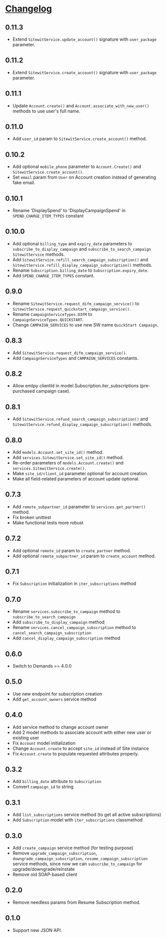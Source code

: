 # [Changelog](https://github.com/yola/sitewit/releases)

## 0.11.3

* Extend `SitewitService.update_account()` signature with `user_package` 
parameter.

## 0.11.2

* Extend `SitewitService.create_account()` signature with `user_package` 
parameter.

## 0.11.1

* Update `Account.create()` and `Account.associate_with_new_user()` methods
  to use user's full name.

## 0.11.0

* Add `user_id` param to `SitewitService.create_account()` method.

## 0.10.2

* Add optional `mobile_phone` parameter to `Account.Create()` and
  `SitewitService.create_account()`.
* Set `email` param from `User` on Account creation instead of generating fake
  email.

## 0.10.1

* Rename 'DisplaySpend' to 'DisplayCampaignSpend' in
  `SPEND_CHARGE_ITEM_TYPES` constant

## 0.10.0

* Add optional `billing_type` and `expiry_date` parameters to
    `subscribe_to_display_campaign` and `subscribe_to_search_campaign`
    `SitewitService` methods.
* Add `SitewitService.refill_search_campaign_subscription()` and
    `SitewitService.refill_display_campaign_subscription()` methods.
* Rename `Subscription.billing_date` to `Subscription.expiry_date`.
* Add `SPEND_CHARGE_ITEM_TYPES` constant.


## 0.9.0

* Rename `SitewitService.request_difm_campaign_service()` to
    `SitewitService.request_quickstart_campaign_service()`.
* Rename `CampaignServiceTypes.DIFM` to `CampaignServiceTypes.QUICKSTART`.
* Change `CAMPAIGN_SERVICES` to use new SW name `QuickStart Campaign`.

## 0.8.3

* Add `SitewitService.request_difm_campaign_service()`.
* Add `CampaignServiceTypes` and `CAMPAIGN_SERVICES` constants.

## 0.8.2

* Allow emtpy clientId in model.Subscription.iter_subscriptions (pre-purchased
  campaign case).

## 0.8.1

* Add `SitewitService.refund_search_campaign_subscription()` and
  `SitewitService.refund_display_campaign_subscription()` methods.

## 0.8.0

* Add `models.Account.set_site_id()` method.
* Add `services.SitewitService.set_site_id()` method.
* Re-order parameters of `models.Account.create()` and
  `services.SitewitService.create()`.
* Make `site_id/client_id` parameter optional for account creation.
* Make all field-related parameters of account update optional.

## 0.7.3

* Add `remote_subpartner_id` parameter to `services.get_partner()` method.
* Fix broken unittest
* Make functional tests more robust

## 0.7.2

* Add optional `remote_id` param to `create_partner` method.
* Add optional `remote_subpartner_id` param to `create_account` method.

## 0.7.1

* Fix `Subscription` initialization in `iter_subscriptions` method

## 0.7.0

* Rename `services.subscribe_to_campaign` method to
  `subscribe_to_search_campaign`
* Add `subscribe_to_display_campaign` method
* Rename `services.cancel_campaign_subscription` method to
  `cancel_search_campaign_subscription`
* Add `cancel_display_campaign_subscription` method

## 0.6.0

* Switch to Demands == 4.0.0

## 0.5.0

* Use new endpoint for subscription creation
* Add `get_account_owners` service method

## 0.4.0

* Add service method to change account owner
* Add 2 model methods to associate account with either new user or existing
  user
* Fix `Account` model initialization
* Change `Account.create` to accept `site_id` instead of Site instance
* Fix `Account.create` to populate requested attributes properly.

## 0.3.2

* Add `billing_date` attribute to `Subscription`
* Convert `campaign_id` to string

## 0.3.1

* Add `list_subscriptions` service method (to get all active subscriptions)
* Add `Subscription` model with `iter_subscriptions` classmethod

## 0.3.0

* Add `create_campaign` service method (for testing purpose)
* Remove `upgrade_campaign_subscription`, `downgrade_campaign_subscription`,
  `resume_campaign_subscription` service methods, since now we can
  `subscribe_to_campaign` for upgrade/downgrade/reinstate
* Remove old SOAP-based client

## 0.2.0

* Remove needless params from Resume Subscription method.

## 0.1.0

* Support new JSON API.
